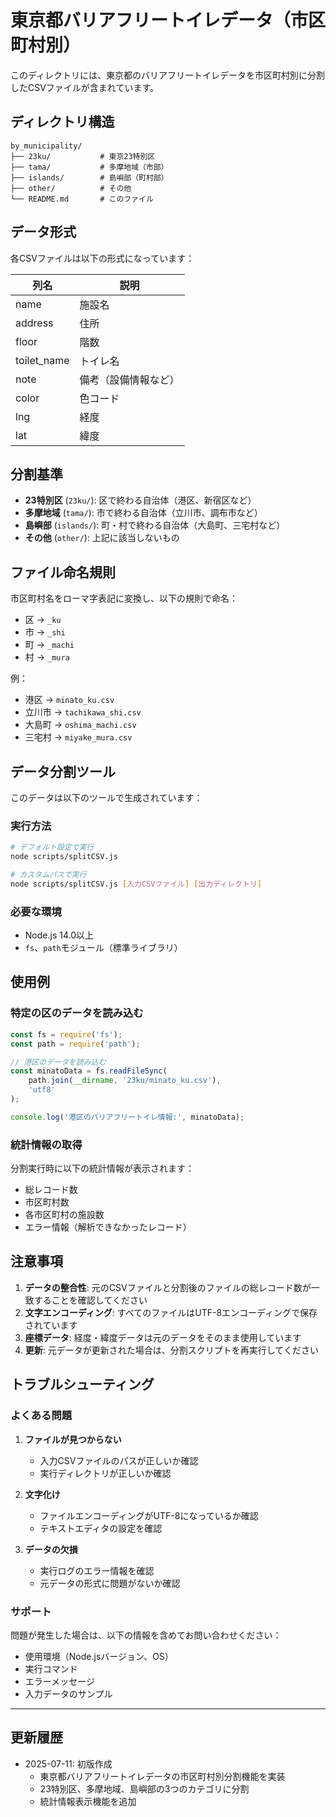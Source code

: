 # 東京都バリアフリートイレデータ（市区町村別）

このディレクトリには、東京都のバリアフリートイレデータを市区町村別に分割したCSVファイルが含まれています。

## ディレクトリ構造

```
by_municipality/
├── 23ku/           # 東京23特別区
├── tama/           # 多摩地域（市部）
├── islands/        # 島嶼部（町村部）
├── other/          # その他
└── README.md       # このファイル
```

## データ形式

各CSVファイルは以下の形式になっています：

| 列名 | 説明 |
|------|------|
| name | 施設名 |
| address | 住所 |
| floor | 階数 |
| toilet_name | トイレ名 |
| note | 備考（設備情報など） |
| color | 色コード |
| lng | 経度 |
| lat | 緯度 |

## 分割基準

- **23特別区** (`23ku/`): 区で終わる自治体（港区、新宿区など）
- **多摩地域** (`tama/`): 市で終わる自治体（立川市、調布市など）
- **島嶼部** (`islands/`): 町・村で終わる自治体（大島町、三宅村など）
- **その他** (`other/`): 上記に該当しないもの

## ファイル命名規則

市区町村名をローマ字表記に変換し、以下の規則で命名：

- 区 → `_ku`
- 市 → `_shi`
- 町 → `_machi`
- 村 → `_mura`

例：
- 港区 → `minato_ku.csv`
- 立川市 → `tachikawa_shi.csv`
- 大島町 → `oshima_machi.csv`
- 三宅村 → `miyake_mura.csv`

## データ分割ツール

このデータは以下のツールで生成されています：

### 実行方法

```bash
# デフォルト設定で実行
node scripts/splitCSV.js

# カスタムパスで実行
node scripts/splitCSV.js [入力CSVファイル] [出力ディレクトリ]
```

### 必要な環境

- Node.js 14.0以上
- `fs`、`path`モジュール（標準ライブラリ）

## 使用例

### 特定の区のデータを読み込む

```javascript
const fs = require('fs');
const path = require('path');

// 港区のデータを読み込む
const minatoData = fs.readFileSync(
    path.join(__dirname, '23ku/minato_ku.csv'), 
    'utf8'
);

console.log('港区のバリアフリートイレ情報:', minatoData);
```

### 統計情報の取得

分割実行時に以下の統計情報が表示されます：

- 総レコード数
- 市区町村数
- 各市区町村の施設数
- エラー情報（解析できなかったレコード）

## 注意事項

1. **データの整合性**: 元のCSVファイルと分割後のファイルの総レコード数が一致することを確認してください
2. **文字エンコーディング**: すべてのファイルはUTF-8エンコーディングで保存されています
3. **座標データ**: 経度・緯度データは元のデータをそのまま使用しています
4. **更新**: 元データが更新された場合は、分割スクリプトを再実行してください

## トラブルシューティング

### よくある問題

1. **ファイルが見つからない**
   - 入力CSVファイルのパスが正しいか確認
   - 実行ディレクトリが正しいか確認

2. **文字化け**
   - ファイルエンコーディングがUTF-8になっているか確認
   - テキストエディタの設定を確認

3. **データの欠損**
   - 実行ログのエラー情報を確認
   - 元データの形式に問題がないか確認

### サポート

問題が発生した場合は、以下の情報を含めてお問い合わせください：

- 使用環境（Node.jsバージョン、OS）
- 実行コマンド
- エラーメッセージ
- 入力データのサンプル

---

## 更新履歴

- 2025-07-11: 初版作成
  - 東京都バリアフリートイレデータの市区町村別分割機能を実装
  - 23特別区、多摩地域、島嶼部の3つのカテゴリに分割
  - 統計情報表示機能を追加